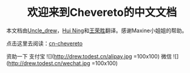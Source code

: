 # <center>欢迎来到Chevereto的中文文档</center>

本文档由[Uncle_drew](https://cndrew.cn/)，[Hui Ning](https://angelni.github.io/)和[王荣胜](http://sqdxwz.com/)翻译。感谢Maxine小姐姐的帮助。

点击这里去阅读：[cn-chevereto](https://ch.cndrew.cn/)

资助一下
支付宝
![](http://drew.todest.cn/alipay.jpg =100x100)
微信
![](http://drew.todest.cn/wechat.jpg =100x100)
